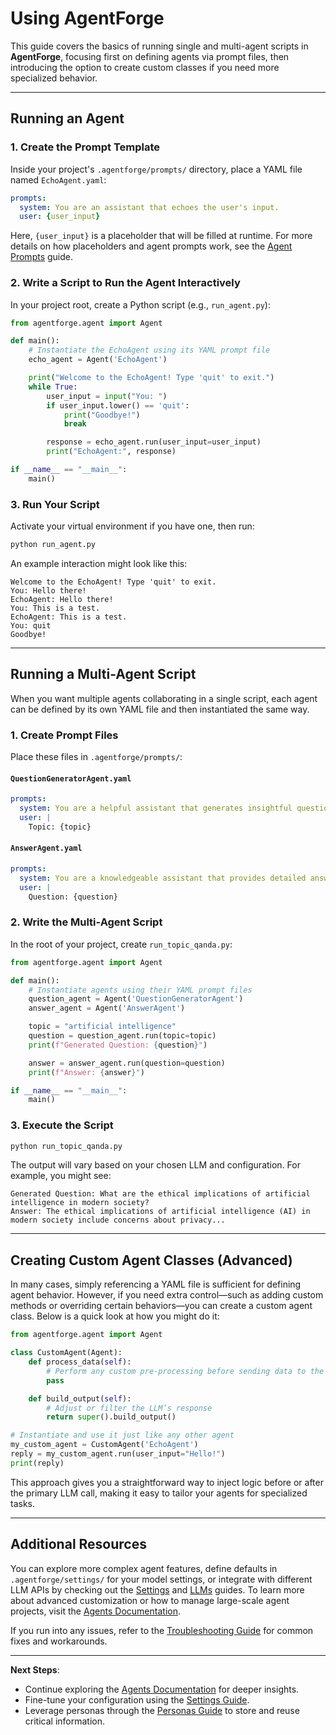 # Using AgentForge

This guide covers the basics of running single and multi-agent scripts in **AgentForge**, focusing first on defining agents via prompt files, then introducing the option to create custom classes if you need more specialized behavior.

---

## Running an Agent

### 1. Create the Prompt Template

Inside your project's `.agentforge/prompts/` directory, place a YAML file named `EchoAgent.yaml`:

```yaml
prompts:
  system: You are an assistant that echoes the user's input.
  user: {user_input}
```

Here, `{user_input}` is a placeholder that will be filled at runtime. For more details on how placeholders and agent prompts work, see the [Agent Prompts](../Agents/AgentPrompts.md) guide.

### 2. Write a Script to Run the Agent Interactively

In your project root, create a Python script (e.g., `run_agent.py`):

```python
from agentforge.agent import Agent

def main():
    # Instantiate the EchoAgent using its YAML prompt file
    echo_agent = Agent('EchoAgent')

    print("Welcome to the EchoAgent! Type 'quit' to exit.")
    while True:
        user_input = input("You: ")
        if user_input.lower() == 'quit':
            print("Goodbye!")
            break

        response = echo_agent.run(user_input=user_input)
        print("EchoAgent:", response)

if __name__ == "__main__":
    main()
```

### 3. Run Your Script

Activate your virtual environment if you have one, then run:

```bash
python run_agent.py
```

An example interaction might look like this:

```
Welcome to the EchoAgent! Type 'quit' to exit.
You: Hello there!
EchoAgent: Hello there!
You: This is a test.
EchoAgent: This is a test.
You: quit
Goodbye!
```

---

## Running a Multi-Agent Script

When you want multiple agents collaborating in a single script, each agent can be defined by its own YAML file and then instantiated the same way.

### 1. Create Prompt Files

Place these files in `.agentforge/prompts/`:

#### `QuestionGeneratorAgent.yaml`
```yaml
prompts:
  system: You are a helpful assistant that generates insightful questions based on a given topic.
  user: |
    Topic: {topic}
```

#### `AnswerAgent.yaml`
```yaml
prompts:
  system: You are a knowledgeable assistant that provides detailed answers to questions.
  user: |
    Question: {question}
```

### 2. Write the Multi-Agent Script

In the root of your project, create `run_topic_qanda.py`:

```python
from agentforge.agent import Agent

def main():
    # Instantiate agents using their YAML prompt files
    question_agent = Agent('QuestionGeneratorAgent')
    answer_agent = Agent('AnswerAgent')

    topic = "artificial intelligence"
    question = question_agent.run(topic=topic)
    print(f"Generated Question: {question}")

    answer = answer_agent.run(question=question)
    print(f"Answer: {answer}")

if __name__ == "__main__":
    main()
```

### 3. Execute the Script

```bash
python run_topic_qanda.py
```

The output will vary based on your chosen LLM and configuration. For example, you might see:

```
Generated Question: What are the ethical implications of artificial intelligence in modern society?
Answer: The ethical implications of artificial intelligence (AI) in modern society include concerns about privacy...
```

---

## Creating Custom Agent Classes (Advanced)

In many cases, simply referencing a YAML file is sufficient for defining agent behavior. However, if you need extra control—such as adding custom methods or overriding certain behaviors—you can create a custom agent class. Below is a quick look at how you might do it:

```python
from agentforge.agent import Agent

class CustomAgent(Agent):
    def process_data(self):
        # Perform any custom pre-processing before sending data to the LLM
        pass

    def build_output(self):
        # Adjust or filter the LLM’s response
        return super().build_output()

# Instantiate and use it just like any other agent
my_custom_agent = CustomAgent('EchoAgent')
reply = my_custom_agent.run(user_input="Hello!")
print(reply)
```

This approach gives you a straightforward way to inject logic before or after the primary LLM call, making it easy to tailor your agents for specialized tasks.

---

## Additional Resources

You can explore more complex agent features, define defaults in `.agentforge/settings/` for your model settings, or integrate with different LLM APIs by checking out the [Settings](../Settings/Settings.md) and [LLMs](../LLMs/LLMs.md) guides. To learn more about advanced customization or how to manage large-scale agent projects, visit the [Agents Documentation](../Agents/Agents.md).

If you run into any issues, refer to the [Troubleshooting Guide](../Guides/TroubleshootingGuide.md) for common fixes and workarounds.

---

**Next Steps**:

- Continue exploring the [Agents Documentation](../Agents/Agents.md) for deeper insights.
- Fine-tune your configuration using the [Settings Guide](../Settings/Settings.md).
- Leverage personas through the [Personas Guide](../Personas/Personas.md) to store and reuse critical information.
